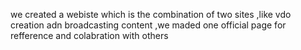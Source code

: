 we created a webiste which is the combination of two sites ,like vdo creation adn broadcasting content ,we maded one official page for refference and colabration with others 
